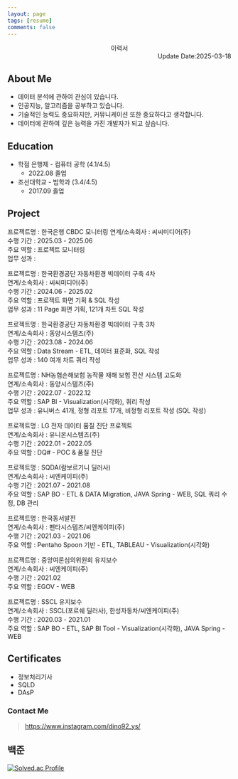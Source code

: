```yaml
---
layout: page
tags: [resume]
comments: false
---
```


<div style="text-align: center"> 이력서 </div>

<div style="text-align: right"> Update Date:2025-03-18 </div>

## About Me  

- 데이터 분석에 관하여 관심이 있습니다.
- 인공지능, 알고리즘을 공부하고 있습니다.
- 기술적인 능력도 중요하지만, 커뮤니케이션 또한 중요하다고 생각합니다.
- 데이터에 관하여 깊은 능력을 가진 개발자가 되고 싶습니다.

## Education

- 학점 은행제 - 컴퓨터 공학 (4.1/4.5)
  - 2022.08 졸업  
- 조선대학교 - 법학과 (3.4/4.5)
  - 2017.09 졸업  

## Project

프로젝트명 : 한국은행 CBDC 모니터링
연계/소속회사 : 씨씨미디어(주)  
수행 기간 : 2025.03 - 2025.06  
주요 역할 : 프로젝트 모니터링  
업무 성과 :  

프로젝트명 : 한국환경공단 자동차환경 빅데이터 구축 4차  
연계/소속회사 : 씨씨미디어(주)  
수행 기간 : 2024.06 - 2025.02  
주요 역할 : 프로젝트 화면 기획 & SQL 작성  
업무 성과 : 11 Page 화면 기획, 121개 차트 SQL 작성  

프로젝트명 : 한국환경공단 자동차환경 빅데이터 구축 3차  
연계/소속회사 : 동양시스템즈(주)  
수행 기간 : 2023.08 - 2024.06  
주요 역할 : Data Stream - ETL, 데이터 표준화, SQL 작성  
업무 성과 : 140 여개 차트 쿼리 작성  

프로젝트명 : NH농협손해보험 농작물 재해 보험 전산 시스템 고도화  
연계/소속회사 : 동양시스템즈(주)  
수행 기간 : 2022.07 - 2022.12  
주요 역할 : SAP BI - Visualization(시각화), 쿼리 작성  
업무 성과 : 유니버스 41개, 정형 리포트 17개, 비정형 리포트 작성 (SQL 작성)  

프로젝트명 : LG 전자 데이터 품질 진단 프로젝트  
연계/소속회사 : 유니온시스템즈(주)  
수행 기간 : 2022.01 - 2022.05  
주요 역할 : DQ# - POC & 품질 진단  

프로젝트명 : SQDA(람보르기니 딜러사)  
연계/소속회사 : 씨엔케이피(주)  
수행 기간 : 2021.07 - 2021.08  
주요 역할 : SAP BO - ETL & DATA Migration, JAVA Spring - WEB, SQL 쿼리 수정, DB 관리  

프로젝트명 : 한국동서발전  
연계/소속회사 : 펜타시스템즈/씨엔케이피(주)  
수행 기간 : 2021.03 - 2021.06  
주요 역할 : Pentaho Spoon 기반 - ETL, TABLEAU - Visualization(시각화)  

프로젝트명 : 중앙여론심의위원회 유지보수  
연계/소속회사 : 씨엔케이피(주)  
수행 기간 : 2021.02  
주요 역할 : EGOV - WEB  

프로젝트명 : SSCL 유지보수  
연계/소속회사 : SSCL(포르쉐 딜러사), 한성자동차/씨엔케이피(주)  
수행 기간 : 2020.03 - 2021.01  
주요 역할 : SAP BO - ETL, SAP BI Tool - Visualization(시각화), JAVA Spring - WEB  

## Certificates

- 정보처리기사
- SQLD
- DAsP

### Contact Me

> <https://www.instagram.com/dino92_ys/>

## 백준

[![Solved.ac Profile](http://mazassumnida.wtf/api/generate_badge?boj=bbd132)](https://solved.ac/bbd132)

<!-- 
## Getting Started
To learn how to install and use this theme check out the [Setup Guide](http://taylantatli.me/Moon/moon-theme/) for more information.
      
[Install Moon](https://github.com/TaylanTatli/Moon){: .btn} 
-->
